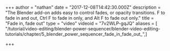 +++
author = "nathan"
date = "2017-12-08T14:42:30.000Z"
description = "The Blender add-on adds easy to control fades, or opacity transitions. F to fade in and out, Ctrl F to fade in only, and Alt F to fade out only."
title = "Fade in, fade out"
type = "video"
videoid = "7v2WLP-gqJQ"
aliases = [ "/tutorial/video-editing/blender-power-sequencer/blender-video-editing-tutorials/chapter/5_blender_power_sequencer_fade_in_fade_out_",]

+++